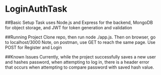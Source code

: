 # LoginAuthTask

##Basic Setup
Task uses Node.js and Express for the backend, MongoDB for object storage, and JWT for token generation and validation

##Running Project
Clone repo, then run node ./app.js. Then on browser, go to localhost/3000 Note, on postman, use GET to reach the same page. Use POST for Register and Login

##Known Issues
Currently, while the project successfully saves a new user and hashes password, when attempting to log in, there is a header error that occurs when attempting to compare password with saved hash value.

